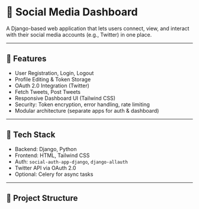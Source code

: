 # 🧩 Social Media Dashboard

A Django-based web application that lets users connect, view, and interact with their social media accounts (e.g., Twitter) in one place.

---

## 🚀 Features

- User Registration, Login, Logout
- Profile Editing & Token Storage
- OAuth 2.0 Integration (Twitter)
- Fetch Tweets, Post Tweets
- Responsive Dashboard UI (Tailwind CSS)
- Security: Token encryption, error handling, rate limiting
- Modular architecture (separate apps for auth & dashboard)

---

## 🔧 Tech Stack

- Backend: Django, Python
- Frontend: HTML, Tailwind CSS
- Auth: `social-auth-app-django`, `django-allauth`
- Twitter API via OAuth 2.0
- Optional: Celery for async tasks

---

## 📁 Project Structure

